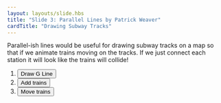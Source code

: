 ```yaml
---
layout: layouts/slide.hbs
title: "Slide 3: Parallel Lines by Patrick Weaver"
cardTitle: "Drawing Subway Tracks"
---
```


Parallel-ish lines would be useful for drawing subway tracks on a map so that if we animate trains moving on the tracks. If we just connect each station it will look like the trains will collide!

<ol class="button-list">
  <li><button onClick="subwayTracks()">Draw G Line</button></li>
  <li><button onClick="addTrains()">Add trains</button></li>
  <li><button onClick="moveTrains()">Move trains</button></li>
</ol>